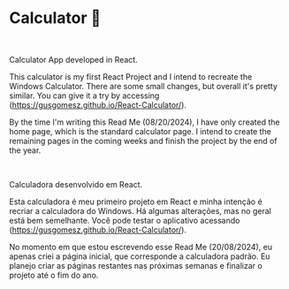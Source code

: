 # Calculator 🧮

<br />

Calculator App developed in React.

This calculator is my first React Project and I intend to recreate the Windows Calculator. There are some small changes, but overall it's pretty similar. You can give it a try by accessing (https://gusgomesz.github.io/React-Calculator/). 

By the time I'm writing this Read Me (08/20/2024), I have only created the home page, which is the standard calculator page. I intend to create the remaining pages in the coming weeks and finish the project by the end of the year.

<br />

Calculadora desenvolvido em React.

Esta calculadora é meu primeiro projeto em React e minha intenção é recriar a calculadora do Windows. Há algumas alterações, mas no geral está bem semelhante. Você pode testar o aplicativo acessando (https://gusgomesz.github.io/React-Calculator/).

No momento em que estou escrevendo esse Read Me (20/08/2024), eu apenas criei a página inicial, que corresponde a calculadora padrão. Eu planejo criar as páginas restantes nas próximas semanas e finalizar o projeto até o fim do ano.
